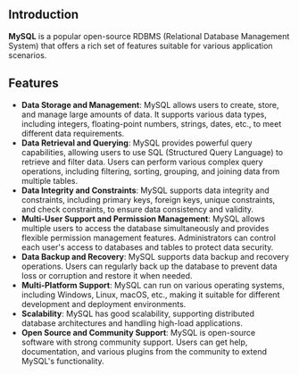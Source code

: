 ## Introduction

**MySQL** is a popular open-source RDBMS (Relational Database Management System) that offers a rich set of features suitable for various application scenarios.

## Features

- **Data Storage and Management**: MySQL allows users to create, store, and manage large amounts of data. It supports various data types, including integers, floating-point numbers, strings, dates, etc., to meet different data requirements.
- **Data Retrieval and Querying**: MySQL provides powerful query capabilities, allowing users to use SQL (Structured Query Language) to retrieve and filter data. Users can perform various complex query operations, including filtering, sorting, grouping, and joining data from multiple tables.
- **Data Integrity and Constraints**: MySQL supports data integrity and constraints, including primary keys, foreign keys, unique constraints, and check constraints, to ensure data consistency and validity.
- **Multi-User Support and Permission Management**: MySQL allows multiple users to access the database simultaneously and provides flexible permission management features. Administrators can control each user's access to databases and tables to protect data security.
- **Data Backup and Recovery**: MySQL supports data backup and recovery operations. Users can regularly back up the database to prevent data loss or corruption and restore it when needed.
- **Multi-Platform Support**: MySQL can run on various operating systems, including Windows, Linux, macOS, etc., making it suitable for different development and deployment environments.
- **Scalability**: MySQL has good scalability, supporting distributed database architectures and handling high-load applications.
- **Open Source and Community Support**: MySQL is open-source software with strong community support. Users can get help, documentation, and various plugins from the community to extend MySQL's functionality.
